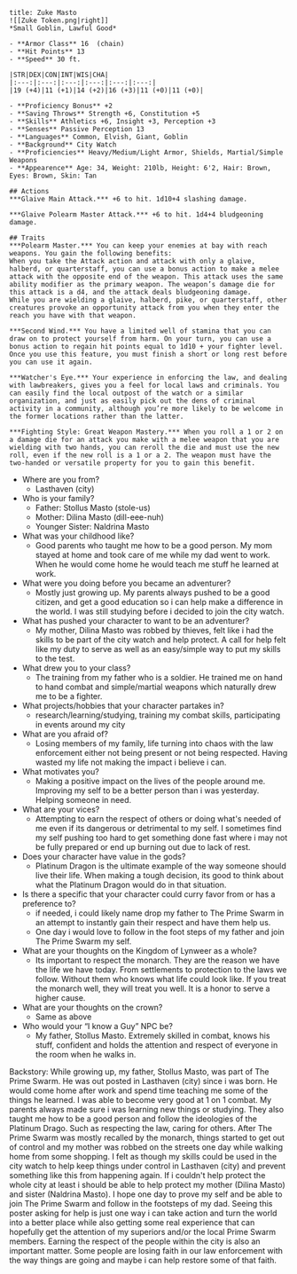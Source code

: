 ```ad-statblock
title: Zuke Masto
![[Zuke Token.png|right]]
*Small Goblin, Lawful Good*

- **Armor Class** 16  (chain)
- **Hit Points** 13
- **Speed** 30 ft.

|STR|DEX|CON|INT|WIS|CHA|
|:---:|:---:|:---:|:---:|:---:|:---:|
|19 (+4)|11 (+1)|14 (+2)|16 (+3)|11 (+0)|11 (+0)|

- **Proficiency Bonus** +2
- **Saving Throws** Strength +6, Constitution +5
- **Skills** Athletics +6, Insight +3, Perception +3
- **Senses** Passive Perception 13
- **Languages** Common, Elvish, Giant, Goblin
- **Background** City Watch
- **Proficiencies** Heavy/Medium/Light Armor, Shields, Martial/Simple Weapons
- **Appearence** Age: 34, Weight: 210lb, Height: 6'2, Hair: Brown, Eyes: Brown, Skin: Tan

## Actions
***Glaive Main Attack.*** +6 to hit. 1d10+4 slashing damage.

***Glaive Polearm Master Attack.*** +6 to hit. 1d4+4 bludgeoning damage.

## Traits
***Polearm Master.*** You can keep your enemies at bay with reach weapons. You gain the following benefits:
When you take the Attack action and attack with only a glaive, halberd, or quarterstaff, you can use a bonus action to make a melee attack with the opposite end of the weapon. This attack uses the same ability modifier as the primary weapon. The weapon’s damage die for this attack is a d4, and the attack deals bludgeoning damage.
While you are wielding a glaive, halberd, pike, or quarterstaff, other creatures provoke an opportunity attack from you when they enter the reach you have with that weapon.

***Second Wind.*** You have a limited well of stamina that you can draw on to protect yourself from harm. On your turn, you can use a bonus action to regain hit points equal to 1d10 + your fighter level. Once you use this feature, you must finish a short or long rest before you can use it again.

***Watcher's Eye.*** Your experience in enforcing the law, and dealing with lawbreakers, gives you a feel for local laws and criminals. You can easily find the local outpost of the watch or a similar organization, and just as easily pick out the dens of criminal activity in a community, although you’re more likely to be welcome in the former locations rather than the latter.

***Fighting Style: Great Weapon Mastery.*** When you roll a 1 or 2 on a damage die for an attack you make with a melee weapon that you are wielding with two hands, you can reroll the die and must use the new roll, even if the new roll is a 1 or a 2. The weapon must have the two-handed or versatile property for you to gain this benefit.

```


- Where are you from? 
	- Lasthaven (city)
- Who is your family? 
	- Father: Stollus Masto (stole-us)
	- Mother: Dilina Masto (dill-eee-nuh)
	- Younger Sister: Naldrina Masto
- What was your childhood like? 
	- Good parents who taught me how to be a good person. My mom stayed at home and took care of me while my dad went to work. When he would come home he would teach me stuff he learned at work.
- What were you doing before you became an adventurer?
	- Mostly just growing up. My parents always pushed to be a good citizen, and get a good education so i can help make a difference in the world. I was still studying before i decided to join the city watch.
- What has pushed your character to want to be an adventurer?
	- My mother, Dilina Masto was robbed by thieves, felt like i had the skills to be part of the city watch and help protect. A call for help felt like my duty to serve as well as an easy/simple way to put my skills to the test. 
- What drew you to your class? 
	- The training from my father who is a soldier. He trained me on hand to hand combat and simple/martial weapons which naturally drew me to be a fighter. 
- What projects/hobbies that your character partakes in?
	- research/learning/studying, training my combat skills, participating in events around my city
- What are you afraid of? 
	- Losing members of my family, life turning into chaos with the law enforcement either not being present or not being respected. Having wasted my life not making the impact i believe i can. 
- What motivates you?
	- Making a positive impact on the lives of the people around me. Improving my self to be a better person than i was yesterday. Helping someone in need. 
- What are your vices?
	- Attempting to earn the respect of others or doing what's needed of me even if its dangerous or detrimental to my self. I sometimes find my self pushing too hard to get something done fast where i may not be fully prepared or end up burning out due to lack of rest.
- Does your character have value in the gods?
	- Platinum Dragon is the ultimate example of the way someone should live their life. When making a tough decision, its good to think about what the Platinum Dragon would do in that situation.
- Is there a specific that your character could curry favor from or has a preference to?
	- if needed, i could likely name drop my father to The Prime Swarm in an attempt to instantly gain their respect and have them help us. 
	- One day i would love to follow in the foot steps of my father and join The Prime Swarm my self.
- What are your thoughts on the Kingdom of Lynweer as a whole?
	- Its important to respect the monarch. They are the reason we have the life we have today. From settlements to protection to the laws we follow. Without them who knows what life could look like. If you treat the monarch well, they will treat you well. It is a honor to serve a higher cause.
- What are your thoughts on the crown?
	- Same as above
- Who would your “I know a Guy” NPC be?
	- My father, Stollus Masto. Extremely skilled in combat, knows his stuff, confident and holds the attention and respect of everyone in the room when he walks in.


Backstory: 
While growing up, my father, Stollus Masto, was part of The Prime Swarm. He was out posted in Lasthaven (city) since i was born.  He would come home after work and spend time teaching me some of the things he learned. I was able to become very good at 1 on 1 combat. My parents always made sure i was learning new things or studying. They also taught me how to be a good person and follow the ideologies of the Platinum Drago. Such as respecting the law, caring for others. After The Prime Swarm was mostly recalled by the monarch, things started to get out of control and my mother was robbed on the streets one day while walking home from some shopping. I felt as though my skills could be used in the city watch to help keep things under control in Lasthaven (city) and prevent something like this from happening again. If i couldn't help protect the whole city at least i should be able to help protect my mother (Dilina Masto) and sister (Naldrina Masto). I hope one day to prove my self and be able to join The Prime Swarm and follow in the footsteps of my dad. Seeing this poster asking for help is just one way i can take action and turn the world into a better place while also getting some real experience that can hopefully get the attention of my superiors and/or the local Prime Swarm members. Earning the respect of the people within the city is also an important matter. Some people are losing faith in our law enforcement with the way things are going and maybe i can help restore some of that faith. 


